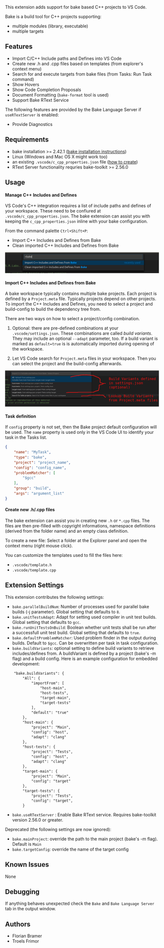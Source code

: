 This extension adds support for bake based C++ projects to VS Code.

Bake is a build tool for C++ projects supporting:
- multiple modules (library, executable)
- multiple targets

## Features

- Import C/C++ Include paths and Defines into VS Code
- Create new .h and .cpp files based on templates (from explorer's context menu)
- Search for and execute targets from bake files (from Tasks: Run Task command)
- Show Hovers
- Show Code Completion Proposals
- Document Formatting (`bake-format` tool is used)
- Support Bake RText Service

The following features are provided by the Bake Language Server if `useRTextServer` is enabled:
- Provide Diagnostics

## Requirements

- bake installation >= 2.42.1 ([bake installation instructions](https://esrlabs.github.io/bake/install/install_bake.html#how-to-install-bake))
- Linux (Windows and Mac OS X might work too)
- an existing `.vscode/c_cpp_properties.json` file ([how to create](https://code.visualstudio.com/docs/languages/cpp#_intellisense))
- RText Server functionality requries bake-toolkit >= 2.56.0

## Usage

#### Manage C++ Includes and Defines

VS Code's C++ integration requires a list of include paths and
defines of your workspace. These need to be confiured at `.vscode/c_cpp_properties.json`. The bake extension can assist
you with keeping the `c_cpp_properties.json` inline with your
bake configuration.

From the command palette `Ctrl+Shift+P`:
- Import C++ Includes and Defines from Bake
- Clean imported C++ Includes and Defines from Bake

![](commands.png)

#### Import C++ Includes and Defines from Bake

A bake workspace typically contains multiple bake projects. Each project is
defined by a `Project.meta` file. Typically projects depend on other projects. To import the C++ Includes and Defines, you need to select
a project and build-config to build the dependency tree from.

There are two ways on how to select a project/config combination.

1) Optional: there are pre-defined combinations at your `.vscode/settings.json`. These
combinations are called *build variants*. They may include an optional `--adapt`
parameter, too. If a build variant is marked as `default=true` is is automatically imported during opening of the workspace.

2) Let VS Code search for `Project.meta` files in your workspace. Then you can select the project and the build-config afterwards.

![](build-variant-selection.png)


#### Task definition

If `config` property is not set, then the Bake project default configuration will be used. The `name` property is used only in the VS Code UI to identify your task in the Tasks list.

```json
{
    "name": "MyTask",
    "type": "bake",
    "project": "project_name",
    "config": "config_name",
    "problemMatcher": [
        "$gcc"
    ],
    "group": "build",
    "args": "argument_list"
}
```

#### Create new .h/.cpp files

The bake extension can assist you in creating new `.h` or `*.cpp` files. The files are then pre-filled with copyright informations, namespace definitions (derived from the folder name) and an empty class definition.

To create a new file: Select a folder at the Explorer panel and open the context menu (right mouse click).

You can customize the templates used to fill the files here:
- `.vscode/template.h`
- `.vscode/template.cpp`


## Extension Settings

This extension contributes the following settings:
* `bake.parallelBuildNum`: Number of processes used for parallel bake builds (-j parameter). Global setting that defaults to `8`.
* `bake.unitTestsAdapt`: Adapt for setting used compiler in unit test builds. Global setting that defaults to  `gcc`.
* `bake.runUnitTestsOnBuild`: Boolean whether unit tests shall be run after a successfull unit test build. Global setting that defaults to `true`.
* `bake.defaultPromblemMatcher`: Used problem finder in the output during builds. Default to `$gcc`. Can be overwritten per task in task configuration.
* `bake.buildVariants`: optional setting to define build variants to retrieve includes/defines from. A buildVariant is defined by a project (bake's -m flag) and a build config. Here is an example configuration for embedded development:

```
    "bake.buildVariants": {
        "All": {
            "importFrom": [
                "host-main",
                "host-tests",
                "target-main",
                "target-tests"
            ],
            "default": "true"
        },
        "host-main": {
            "project": "Main",
            "config": "host",
            "adapt": "clang"
        },
        "host-tests": {
            "project": "Tests",
            "config": "host",
            "adapt": "clang"
        },
        "target-main": {
            "project": "Main",
            "config": "target"
        },
        "target-tests": {
            "project": "Tests",
            "config": "target",
        }
```
* `bake.useRTextServer` : Enable Bake RText service. Requires bake-toolkit version 2.56.0 or greater.

Deprecated (the following settings are now ignored):
* `bake.mainProject`: override the path to the main project (bake's -m flag). Default is `Main`
* `bake.targetConfig`: override the name of the target config

## Known Issues

None

## Debugging

If anything behaves unexpected check the `Bake` and `Bake Language Server` tab in the output window.

## Authors

- Florian Bramer
- Troels Frimor
